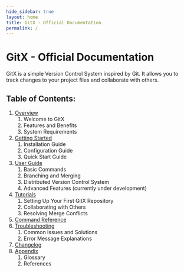 ```yaml
---
hide_sidebar: true
layout: home
title: GitX - Official Documentation
permalink: /
---
```

# GitX - Official Documentation

GitX is a simple Version Control System inspired by Git. It allows you to track changes to your project files and collaborate with others.

## Table of Contents:

1. [Overview](Overview.md)
    1. Welcome to GitX
    2. Features and Benefits
    3. System Requirements
2. [Getting Started](Getting_Started.md)
    1. Installation Guide
    2. Configuration Guide
    3. Quick Start Guide
3. [User Guide](User_Guide.md)
    1. Basic Commands
    2. Branching and Merging
    3. Distributed Version Control System
    4. Advanced Features (currently under development)
4. [Tutorials](Tutorials.md)
    1. Setting Up Your First GitX Repository
    2. Collaborating with Others
    3. Resolving Merge Conflicts
5. [Command Reference](Command_Reference.md)
6. [Troubleshooting](Troubleshooting.md)
    1. Common Issues and Solutions
    2. Error Message Explanations
7. [Changelog](Changelog.md)
8. [Appendix](Appendix.md)
    1. Glossary
    2. References